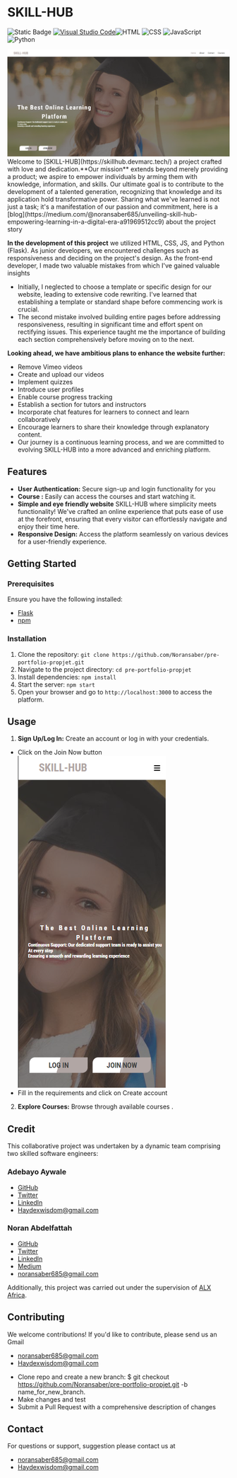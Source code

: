 # SKILL-HUB
![Static Badge](https://img.shields.io/badge/Contributors-2)
[![Visual Studio Code](https://img.shields.io/badge/Visual%20Studio%20Code-007ACC?style=flat&logo=visual-studio-code&logoColor=white)](https://code.visualstudio.com/)![HTML](https://img.shields.io/badge/HTML5-E34F26?style=flat&logo=html5&logoColor=white)
![CSS](https://img.shields.io/badge/CSS3-1572B6?style=flat&logo=css3&logoColor=white)
![JavaScript](https://img.shields.io/badge/JavaScript-F7DF1E?style=flat&logo=javascript&logoColor=black)
![Python](https://img.shields.io/badge/Python-3776AB?style=flat&logo=python&logoColor=white)

<img src="./frontend/img/skill-hub.png">
Welcome to [SKILL-HUB](https://skillhub.devmarc.tech/) a project crafted with love and dedication.**Our mission** extends beyond merely providing a product; we aspire to empower individuals by arming them with knowledge, information, and skills. Our ultimate goal is to contribute to the development of a talented generation, recognizing that knowledge and its application hold transformative power. Sharing what we've learned is not just a task; it's a manifestation of our passion and commitment, here is a [blog](https://medium.com/@noransaber685/unveiling-skill-hub-empowering-learning-in-a-digital-era-a91969512cc9) about the project story


**In the development of this project**
we utilized HTML, CSS, JS, and Python (Flask). As junior developers, we encountered challenges such as responsiveness and deciding on the project's design. As the front-end developer, I made two valuable mistakes from which I've gained valuable insights
- Initially, I neglected to choose a template or specific design for our website, leading to extensive code rewriting. I've learned that establishing a template or standard shape before commencing work is crucial.
- The second mistake involved building entire pages before addressing responsiveness, resulting in significant time and effort spent on rectifying issues. This experience taught me the importance of building each section comprehensively before moving on to the next.

**Looking ahead, we have ambitious plans to enhance the website further:**
- Remove Vimeo videos
- Create and upload our videos
- Implement quizzes
- Introduce user profiles
- Enable course progress tracking
- Establish a section for tutors and instructors
- Incorporate chat features for learners to connect and learn collaboratively
- Encourage learners to share their knowledge through explanatory content.
- Our journey is a continuous learning process, and we are committed to evolving SKILL-HUB into a more advanced and enriching platform.

## Features
- **User Authentication:** Secure sign-up and login functionality for you
- **Course :** Easily can access the courses and start watching it.
- **Simple and eye friendly website** SKILL-HUB where simplicity meets functionality! We've crafted an online experience that puts ease of use at the forefront, ensuring that every visitor can effortlessly navigate and enjoy their time here.
- **Responsive Design:** Access the platform seamlessly on various devices for a user-friendly experience.

## Getting Started
### Prerequisites
Ensure you have the following installed:

- [Flask](https://flask.palletsprojects.com/)
- [npm](https://www.npmjs.com/)


### Installation
1. Clone the repository: `git clone https://github.com/Noransaber/pre-portfolio-propjet.git`
2. Navigate to the project directory: `cd pre-portfolio-propjet`
3. Install dependencies: `npm install`
4. Start the server: `npm start`
5. Open your browser and go to `http://localhost:3000` to access the platform.

## Usage
1. **Sign Up/Log In:** Create an account or log in with your credentials.
- Click on the Join Now button
![Join Now](image.png)
- Fill in the requirements and click on Create account
2. **Explore Courses:** Browse through available courses .

## Credit
This collaborative project was undertaken by a dynamic team comprising two skilled software engineers:
### Adebayo Aywale
- [GitHub](https://github.com/Oluwamarcellus )
- [Twitter](https://twitter.com/Hayyddex)
- [LinkedIn](www.linkedin.com/in/devmarc)
- [Haydexwisdom@gmail.com](mailto:Haydexwisdom@gmail.com)

  
### Noran Abdelfattah
- [GitHub](https://github.com/Noransaber?tab=repositories)
- [Twitter](https://twitter.com/Noransaber11)
- [LinkedIn](https://www.linkedin.com/in/noran-saber-abdelfattah-6198471ba/)
- [Medium](https://medium.com/@noransaber685)
- [noransaber685@gmail.com](mailto:noransaber685@gmail.com)

Additionally, this project was carried out under the supervision of [ALX Africa](https://www.alxafrica.com/).

## Contributing
We welcome contributions! If you'd like to contribute, please send us an Gmail
- noransaber685@gmail.com
- Haydexwisdom@gmail.com
* Clone repo and create a new branch: $ git checkout https://github.com/Noransaber/pre-portfolio-propjet.git -b name_for_new_branch.
* Make changes and test
* Submit a Pull Request with a comprehensive description of changes

## Contact
For questions or support, suggestion please contact us at
- [noransaber685@gmail.com](mailto:noransaber685@gmail.com)
- [Haydexwisdom@gmail.com](mailto:Haydexwisdom@gmail.com)
